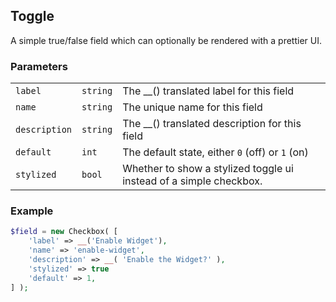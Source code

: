 ## Toggle

A simple true/false field which can optionally be rendered with a prettier UI.

### Parameters

||||
|---|---|---|
| `label`       | `string` | The __() translated label for this field       |
| `name`        | `string` | The unique name for this field                 |
| `description` | `string` | The __() translated description for this field |
| `default` | `int` | The default state, either `0` (off) or `1` (on) |
| `stylized` | `bool` | Whether to show a stylized toggle ui instead of a simple checkbox. |

### Example

```php
$field = new Checkbox( [
    'label' => __('Enable Widget'),
    'name' => 'enable-widget',
    'description' => __( 'Enable the Widget?' ),
    'stylized' => true
    'default' => 1,
] );
```